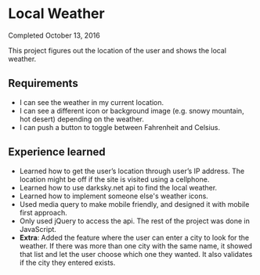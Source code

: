 # Local Weather
Completed October 13, 2016

This project figures out the location of the user and shows the local weather.


## Requirements
- I can see the weather in my current location.
- I can see a different icon or background image (e.g. snowy mountain, hot desert) depending on the weather.
- I can push a button to toggle between Fahrenheit and Celsius.

## Experience learned
- Learned how to get the user’s location through user’s IP address. The location might be off if the site is visited using a cellphone.
- Learned how to use darksky.net api to find the local weather. 
- Learned how to implement someone else's weather icons.
- Used media query to make mobile friendly, and designed it with mobile first approach.
- Only used jQuery to access the api. The rest of the project was done in JavaScript.
- **Extra**: Added the feature where the user can enter a city to look for the weather. If there was more than one city with the same name, it showed that list and let the user choose which one they wanted. It also validates if the city they entered exists.
